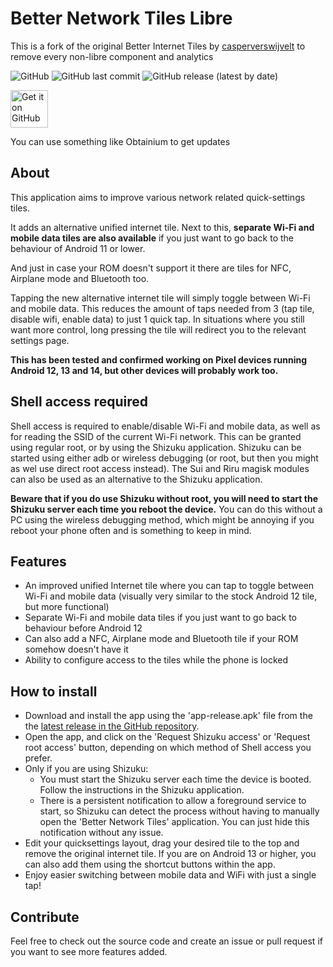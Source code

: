 # Better Network Tiles Libre

This is a fork of the original Better Internet Tiles by [casperverswijvelt](https://github./comcasperverswijvelt) to remove every non-libre component and analytics

<img alt="GitHub" src="https://img.shields.io/github/license/D3SOX/Better-Network-Tiles-Libre"> <img alt="GitHub last commit" src="https://img.shields.io/github/last-commit/D3SOX/Better-Internet-Tiles-Libre"> <img alt="GitHub release (latest by date)" src="https://img.shields.io/github/v/release/D3SOX/Better-Internet-Tiles-Libre">

<a href="https://github.com/D3SOX/Better-Network-Tiles-Libre/releases"><img alt="Get it on GitHub" src="https://github.com/D3SOX/Better-Network-Tiles-Libre/assets/24937357/c3c0042b-e4c2-465f-8f1b-f0b7a943fb67" height=60px /></a>

You can use something like Obtainium to get updates

## About

This application aims to improve various network related quick-settings tiles.

It adds an alternative unified internet tile. Next to this, **separate Wi-Fi and mobile data tiles are also available** if you just want to go back to the behaviour of Android 11 or lower.

And just in case your ROM doesn't support it there are tiles for NFC, Airplane mode and Bluetooth too.

Tapping the new alternative internet tile will simply toggle between Wi-Fi and mobile data. This reduces the amount of taps needed from 3 (tap tile, disable wifi, enable data) to just 1 quick tap. In situations where you still want more control, long pressing the tile will redirect you to the relevant settings page.

**This has been tested and confirmed working on Pixel devices running Android 12, 13 and 14, but other devices will probably work too.**

## Shell access required
Shell access is required to enable/disable Wi-Fi and mobile data, as well as for reading the SSID of the current Wi-Fi network. This can be granted using regular root, or by using the Shizuku application. Shizuku can be started using either adb or wireless debugging (or root, but then you might as wel use direct root access instead). The Sui and Riru magisk modules can also be used as an alternative to the Shizuku application.

**Beware that if you do use Shizuku without root, you will need to start the Shizuku server each time you reboot the device.** You can do this without a PC using the wireless debugging method, which might be annoying if you reboot your phone often and is something to keep in mind.

## Features
- An improved unified Internet tile where you can tap to toggle between Wi-Fi and mobile data (visually very similar to the stock Android 12 tile, but more functional)
- Separate Wi-Fi and mobile data tiles if you just want to go back to behaviour before Android 12
- Can also add a NFC, Airplane mode and Bluetooth tile if your ROM somehow doesn't have it
- Ability to configure access to the tiles while the phone is locked

## How to install
- Download and install the app using the 'app-release.apk' file from the the [latest release in the GitHub repository](https://github.com/D3SOX/Better-Network-Tiles-Libre/releases).
- Open the app, and click on the 'Request Shizuku access' or 'Request root access' button, depending on which method of Shell access you prefer.
- Only if you are using Shizuku:
  - You must start the Shizuku server each time the device is booted. Follow the instructions in the Shizuku application.
  - There is a persistent notification to allow a foreground service to start, so Shizuku can detect the process without having to manually open the 'Better Network Tiles' application. You can just hide this notification without any issue.
- Edit your quicksettings layout, drag your desired tile to the top and remove the original internet tile.
If you are on Android 13 or higher, you can also add them using the shortcut buttons within the app.
- Enjoy easier switching between mobile data and WiFi with just a single tap!

## Contribute
Feel free to check out the source code and create an issue or pull request if you want to see more features added.
